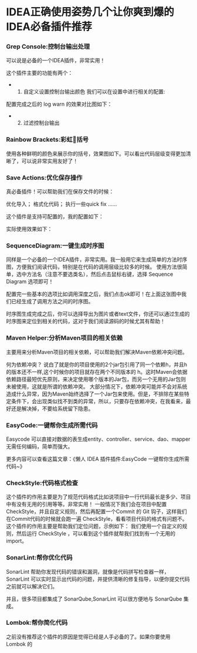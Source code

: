 # IDEA正确使用姿势几个让你爽到爆的IDEA必备插件推荐

### Grep Console:控制台输出处理

可以说是必备的一个IDEA插件，非常实用！

这个插件主要的功能有两个：

* 1. 自定义设置控制台输出颜色
我们可以在设置中进行相关的配置:

配置完成之后的 log warn 的效果对比图如下：

* 2. 过滤控制台输出

### Rainbow Brackets:彩虹🌈括号

使用各种鲜明的颜色来展示你的括号，效果图如下。可以看出代码层级变得更加清晰了，可以说非常实用友好了！

###  Save Actions:优化保存操作

真必备插件！可以帮助我们在保存文件的时候：

优化导入；
格式化代码；
执行一些quick fix
......

这个插件是支持可配置的，我的配置如下：

实际使用效果如下：

### SequenceDiagram:一键生成时序图

同样是一个必备的一个IDEA插件，非常实用。我一般用它来生成简单的方法时序图，方便我们阅读代码，特别是在代码的调用层级比较多的时候。
使用方法很简单，选中方法名（注意不要选类名），然后点击鼠标右键，选择 Sequence Diagram 选项即可！

配置完一些基本的选项比如调用深度之后，我们点击ok即可！在上面这张图中我们已经生成了调用方法之间的时序图。

时序图生成完成之后，你可以选择导出为图片或者text文件，你还可以通过生成的时序图来定位到相关的代码，这对于我们阅读源码的时候尤其有帮助！

### Maven Helper:分析Maven项目的相关依赖

主要用来分析Maven项目的相关依赖，可以帮助我们解决Maven依赖冲突问题。

何为依赖冲突？
说白了就是你的项目使用的2个jar包引用了同一个依赖h，并且h的版本还不一样,这个时候你的项目就存在两个不同版本的 h。这时Maven会依据依赖路径最短优先原则，来决定使用哪个版本的Jar包，而另一个无用的Jar包则未被使用，这就是所谓的依赖冲突。
大部分情况下，依赖冲突可能并不会对系统造成什么异常，因为Maven始终选择了一个Jar包来使用。但是，不排除在某些特定条件下，会出现类似找不到类的异常，所以，只要存在依赖冲突，在我看来，最好还是解决掉，不要给系统留下隐患。

### EasyCode:一键帮你生成所需代码

Easycode 可以直接对数据的表生成entity、controller、service、dao、mapper无需任何编码，简单而强大。

更多内容可以查看这篇文章：《懒人 IDEA 插件插件:EasyCode 一键帮你生成所需代码~》

### CheckStyle:代码格式检查

这个插件的作用主要是为了规范代码格式比如说项目中一行代码最长是多少、项目中有没有无用的引用等等。非常实用！
一般情况下我们会在项目中配置 CheckStyle，并且自定义规则，然后再配置一个Commit 的 Git 钩子，这样我们在Commit代码的时候就会跑一遍 CheckStyle，看看项目代码的格式有问题不。
这个插件的作用主要是帮助我们定位问题，示例如下：
我们使用一个自定义的规则，然后运行 CheckStyle ，可以看到这个插件就帮我们找到有一个无用的 import。

### SonarLint:帮你优化代码

SonarLint 帮助你发现代码的错误和漏洞，就像是代码拼写检查器一样，SonarLint 可以实时显示出代码的问题，并提供清晰的修复指导，以便你提交代码之前就可以解决它们。

并且，很多项目都集成了 SonarQube,SonarLint 可以很方便地与 SonarQube 集成。

### Lombok:帮你简化代码

之前没有推荐这个插件的原因是觉得已经是人手必备的了。如果你要使用 Lombok 的

